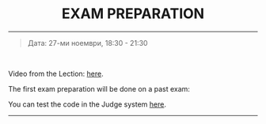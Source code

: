 <h1 align="center">EXAM PREPARATION</h1>

<hr>

<blockquote>
    <p>Дата: 27-ми ноември, 18:30 - 21:30</p>
</blockquote>

<br>

<p>
    Video from the Lection: <a href="https://www.youtube.com/watch?v=qQXrZeNtLI4&list=PLdu5EMqCM5n9dVaydZdRvycQf3WRrpbVW&index=34&t=10s"> here</a>.
</p>
<p>The first exam preparation will be done on a past exam: </p>
<p>You can test the code in the Judge system <a href="https://judge.softuni.bg/Contests/Practice/Index/1748#2">here</a>.</p>

<hr>
